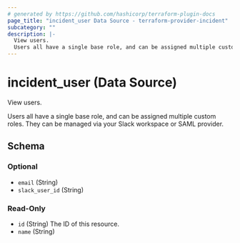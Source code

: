 ```yaml
---
# generated by https://github.com/hashicorp/terraform-plugin-docs
page_title: "incident_user Data Source - terraform-provider-incident"
subcategory: ""
description: |-
  View users.
  Users all have a single base role, and can be assigned multiple custom roles. They can be managed via your Slack workspace or SAML provider.
---
```


# incident_user (Data Source)

View users.

Users all have a single base role, and can be assigned multiple custom roles. They can be managed via your Slack workspace or SAML provider.



<!-- schema generated by tfplugindocs -->
## Schema

### Optional

- `email` (String)
- `slack_user_id` (String)

### Read-Only

- `id` (String) The ID of this resource.
- `name` (String)


